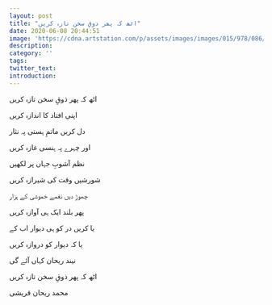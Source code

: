 ```yaml
---
layout: post
title: "اٹھ کہ پھر ذوقِ سخن تازہ کریں"
date: 2020-06-08 20:44:51
image: 'https://cdna.artstation.com/p/assets/images/images/015/978/086/4k/oskar-woinski-closeup-01a-final.jpg?1550430064'
description:
category: ''
tags:
twitter_text:
introduction:
---
```


اٹھ کہ پھر ذوقِ سخن تازہ کریں

اپنی افتاد کا اندازہ کریں

دل کریں ماتمِ ہستی پہ نثار

اور چہرے پہ ہنسی غازہ کریں

نظم آشوبِ جہاں پر لکھیں

شورشیں وقت کی شیرازہ کریں

چھوڑ دیں نغمے خموشی کے ہزار

پھر بلند ایک ہی آوازہ کریں

یا کریں در کو ہی دیوار اب کے

یا کہ دیوار کو دروازہ کریں

نیند ریحان کہاں آئے گی

اٹھ کہ پھر ذوقِ سخن تازہ کریں 


محمد ریحان قریشی
